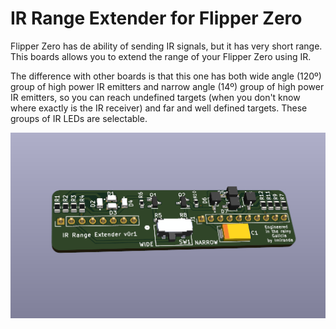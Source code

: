 # IR Range Extender for Flipper Zero

Flipper Zero has de ability of sending IR signals, but it has very short range.
This boards allows you to extend the range of your Flipper Zero using IR.

The difference with other boards is that this one has both wide angle (120º) group of high power IR emitters and narrow angle (14º) group of high power IR emitters, so you can reach undefined targets (when you don't know where exactly is the IR receiver) and far and well defined targets.
These groups of IR LEDs are selectable.

![Render](https://github.com/LuisMirandaAcebedo/IR_range_extender_for_Flipper/blob/main/pics/render.png)
